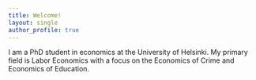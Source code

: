 ```yaml
---
title: Welcome!
layout: single
author_profile: true
---
```

I am a PhD student in economics at the University of Helsinki. My primary field is Labor Economics with a focus on the Economics of Crime and Economics of Education.



